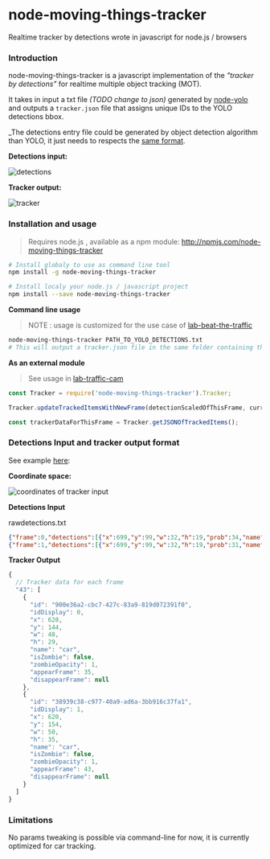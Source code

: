 # node-moving-things-tracker

Realtime tracker by detections wrote in javascript for node.js / browsers

### Introduction

node-moving-things-tracker is a javascript implementation of the _"tracker by detections"_ for realtime multiple object tracking (MOT).

It takes in input a txt file _(TODO change to json)_ generated by [node-yolo](https://github.com/moovel/node-yolo) and outputs a `tracker.json` file that assigns unique IDs to the YOLO detections bbox.

_The detections entry file could be generated by object detection algorithm than YOLO, it just needs to respects the [same format](https://github.com/tdurand/node-moving-things-tracker#detections-input-and-tracker-output-format).


**Detections input:**

![detections](https://user-images.githubusercontent.com/533590/33817459-030e3822-de40-11e7-979d-0c8071ea2a94.gif)

**Tracker output:**

![tracker](https://user-images.githubusercontent.com/533590/33817550-6913047c-de40-11e7-8552-f284c738f1c0.gif)


### Installation and usage

> Requires node.js , available as a npm module: http://npmjs.com/node-moving-things-tracker

```bash
# Install globaly to use as command line tool
npm install -g node-moving-things-tracker 

# Install localy your node.js / javascript project
npm install --save node-moving-things-tracker 
```

**Command line usage**

> NOTE : usage is customized for the use case of [lab-beat-the-traffic](https://github.com/moovel/lab-beat-the-traffic) 

```bash
node-moving-things-tracker PATH_TO_YOLO_DETECTIONS.txt
# This will output a tracker.json file in the same folder containing the tracker data
```

**As an external module**

> See usage in [lab-traffic-cam](https://github.com/moovel/lab-traffic-cam/blob/master/server/counter/Counter.js#L57)

```javascript
const Tracker = require('node-moving-things-tracker').Tracker;

Tracker.updateTrackedItemsWithNewFrame(detectionScaledOfThisFrame, currentFrame);

const trackerDataForThisFrame = Tracker.getJSONOfTrackedItems();
```

### Detections Input and tracker output format

See example [here](https://github.com/tdurand/node-moving-things-tracker/tree/master/example): 

**Coordinate space:**

![coordinates of tracker input](https://user-images.githubusercontent.com/533590/35881673-60f4e8f8-0b60-11e8-837c-b2b8ec3bff67.jpg)

**Detections Input**

rawdetections.txt

```json
{"frame":0,"detections":[{"x":699,"y":99,"w":32,"h":19,"prob":34,"name":"car"},{"x":285,"y":170,"w":40,"h":32,"prob":26,"name":"car"},{"x":259,"y":178,"w":75,"h":46,"prob":42,"name":"car"},{"x":39,"y":222,"w":91,"h":52,"prob":61,"name":"car"},{"x":148,"y":199,"w":123,"h":55,"prob":53,"name":"car"}]}
{"frame":1,"detections":[{"x":699,"y":99,"w":32,"h":19,"prob":31,"name":"car"},{"x":694,"y":116,"w":34,"h":23,"prob":25,"name":"car"},{"x":285,"y":170,"w":40,"h":32,"prob":27,"name":"car"},{"x":259,"y":178,"w":75,"h":46,"prob":42,"name":"car"},{"x":39,"y":222,"w":91,"h":52,"prob":61,"name":"car"},{"x":148,"y":199,"w":123,"h":55,"prob":52,"name":"car"}]}
```

**Tracker Output**

```javascript
{
  // Tracker data for each frame
  "43": [
    {
      "id": "900e36a2-cbc7-427c-83a9-819d072391f0",
      "idDisplay": 0,
      "x": 628,
      "y": 144,
      "w": 48,
      "h": 29,
      "name": "car",
      "isZombie": false,
      "zombieOpacity": 1,
      "appearFrame": 35,
      "disappearFrame": null
    },
    {
      "id": "38939c38-c977-40a9-ad6a-3bb916c37fa1",
      "idDisplay": 1,
      "x": 620,
      "y": 154,
      "w": 50,
      "h": 35,
      "name": "car",
      "isZombie": false,
      "zombieOpacity": 1,
      "appearFrame": 43,
      "disappearFrame": null
    }
  ]
}
```

### Limitations

No params tweaking is possible via command-line for now, it is currently optimized for car tracking.

